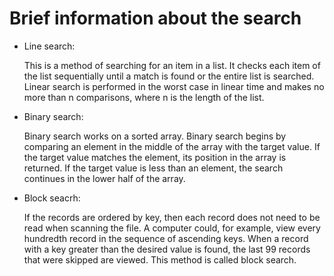 Brief information about the search
============

- Line search: 

  This is a method of searching for an item in a list. It checks each item of the list sequentially until a 
  match is found or the entire list is searched. Linear search is performed in the worst case in linear time and 
  makes no more than n comparisons, where n is the length of the list.
  
- Binary search: 

  Binary search works on a sorted array. Binary search begins by comparing an element in the middle of the array 
  with the target value. If the target value matches the element, its position in the array is returned. If the target value 
  is less than an element, the search continues in the lower half of the array.

- Block seacrh: 

  If the records are ordered by key, then each record does not need to be read when scanning the file. A computer could, for example, 
  view every hundredth record in the sequence of ascending keys. When a record with a key greater than the desired value is found, 
  the last 99 records that were skipped are viewed. This method is called block search.
